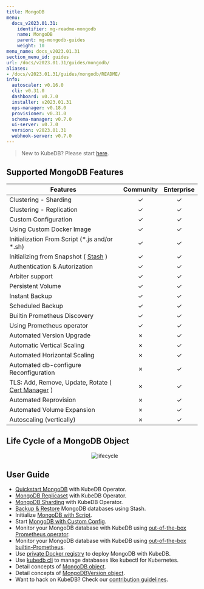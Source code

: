 ```yaml
---
title: MongoDB
menu:
  docs_v2023.01.31:
    identifier: mg-readme-mongodb
    name: MongoDB
    parent: mg-mongodb-guides
    weight: 10
menu_name: docs_v2023.01.31
section_menu_id: guides
url: /docs/v2023.01.31/guides/mongodb/
aliases:
- /docs/v2023.01.31/guides/mongodb/README/
info:
  autoscaler: v0.16.0
  cli: v0.31.0
  dashboard: v0.7.0
  installer: v2023.01.31
  ops-manager: v0.18.0
  provisioner: v0.31.0
  schema-manager: v0.7.0
  ui-server: v0.7.0
  version: v2023.01.31
  webhook-server: v0.7.0
---
```


> New to KubeDB? Please start [here](/docs/v2023.01.31/README).

## Supported MongoDB Features


| Features                                                                           | Community | Enterprise |
|------------------------------------------------------------------------------------|:---------:|:----------:|
| Clustering - Sharding                                                              | &#10003;  |  &#10003;  |
| Clustering - Replication                                                           | &#10003;  |  &#10003;  |
| Custom Configuration                                                               | &#10003;  |  &#10003;  |
| Using Custom Docker Image                                                          | &#10003;  |  &#10003;  |
| Initialization From Script (\*.js and/or \*.sh)                                    | &#10003;  |  &#10003;  |
| Initializing from Snapshot ( [Stash](https://stash.run/) )                         | &#10003;  |  &#10003;  |
| Authentication & Autorization                                                      | &#10003;  |  &#10003;  |
| Arbiter support                                                                    | &#10003;  |  &#10003;  |
| Persistent Volume                                                                  | &#10003;  |  &#10003;  |
| Instant Backup                                                                     | &#10003;  |  &#10003;  |
| Scheduled Backup                                                                   | &#10003;  |  &#10003;  |
| Builtin Prometheus Discovery                                                       | &#10003;  |  &#10003;  |
| Using Prometheus operator                                                          | &#10003;  |  &#10003;  |
| Automated Version Upgrade                                                          | &#10007;  |  &#10003;  |
| Automatic Vertical Scaling                                                         | &#10007;  |  &#10003;  |
| Automated Horizontal Scaling                                                       | &#10007;  |  &#10003;  |
| Automated db-configure Reconfiguration                                             | &#10007;  |  &#10003;  |
| TLS: Add, Remove, Update, Rotate ( [Cert Manager](https://cert-manager.io/docs/) ) | &#10007;  |  &#10003;  |
| Automated Reprovision                                                              | &#10007;  |  &#10003;  |
| Automated Volume Expansion                                                         | &#10007;  |  &#10003;  |
| Autoscaling (vertically)                                                           | &#10007;  |  &#10003;  |


## Life Cycle of a MongoDB Object

<p align="center">
  <img alt="lifecycle"  src="/docs/v2023.01.31/images/mongodb/quick-start.png">
</p>

## User Guide

- [Quickstart MongoDB](/docs/v2023.01.31/guides/mongodb/quickstart/quickstart) with KubeDB Operator.
- [MongoDB Replicaset](/docs/v2023.01.31/guides/mongodb/clustering/replicaset) with KubeDB Operator.
- [MongoDB Sharding](/docs/v2023.01.31/guides/mongodb/clustering/sharding) with KubeDB Operator.
- [Backup & Restore](/docs/v2023.01.31/guides/mongodb/backup/overview/) MongoDB databases using Stash.
- Initialize [MongoDB with Script](/docs/v2023.01.31/guides/mongodb/initialization/using-script).
- Start [MongoDB with Custom Config](/docs/v2023.01.31/guides/mongodb/configuration/using-config-file).
- Monitor your MongoDB database with KubeDB using [out-of-the-box Prometheus operator](/docs/v2023.01.31/guides/mongodb/monitoring/using-prometheus-operator).
- Monitor your MongoDB database with KubeDB using [out-of-the-box builtin-Prometheus](/docs/v2023.01.31/guides/mongodb/monitoring/using-builtin-prometheus).
- Use [private Docker registry](/docs/v2023.01.31/guides/mongodb/private-registry/using-private-registry) to deploy MongoDB with KubeDB.
- Use [kubedb cli](/docs/v2023.01.31/guides/mongodb/cli/cli) to manage databases like kubectl for Kubernetes.
- Detail concepts of [MongoDB object](/docs/v2023.01.31/guides/mongodb/concepts/mongodb).
- Detail concepts of [MongoDBVersion object](/docs/v2023.01.31/guides/mongodb/concepts/catalog).
- Want to hack on KubeDB? Check our [contribution guidelines](/docs/v2023.01.31/CONTRIBUTING).
